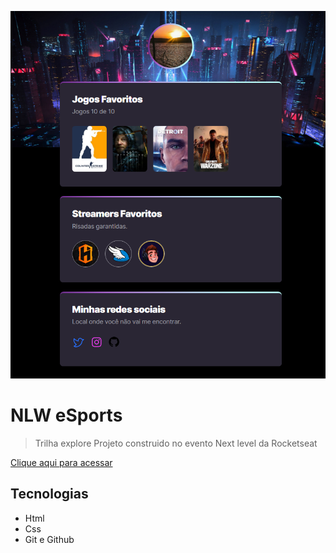 ![preview](./.github/preview.png)

# NLW eSports
> Trilha explore
Projeto construido no evento Next level da Rocketseat

[Clique aqui para acessar](https://luizfsvr.github.io/NLW/)

## Tecnologias 
- Html
- Css
- Git e Github
